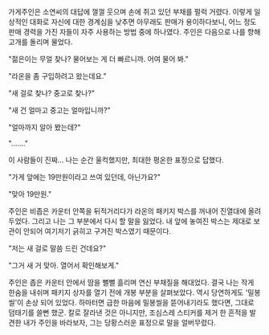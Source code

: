 가게주인은 소연씨의 대답에 껄껄 웃으며 손에 쥐고 있던 부채를 펄럭 거렸다. 
이렇게 일상적인 대화로 자신에 대한 경계심을 낮추면 아무래도 판매가 용이하다보니, 어느 정도 판매 경력을 가진 자들이 자주 사용하는 방법 중에 하나였다. 
주인은 다음으로 나를 향해 고개를 돌리며 물었다. 

"젊은이는 무얼 찾나? 물어보는 게 더 빠르니까. 어여 물어 봐." 

"라온을 좀 구입하려고 왔는데요." 

"새 걸로 찾나? 중고로 찾나?" 

"새 건 얼마고 중고는 얼마입니까?" 

"얼마까지 알아 봤는데?" 

"......." 

이 사람들이 진짜... 
나는 순간 울컥했지만, 최대한 평온한 표정으로 답했다. 

"가게 앞에는 19만원이라고 쓰여 있던데, 아닌가요?" 

"맞아 19만원." 

주인은 비좁은 카운터 안쪽을 뒤적거리다가 라온의 패키지 박스를 꺼내어 진열대에 올려 두었다. 그리고 나는 그 부분에서 다시 할 말을 잃었다. 
내 앞에 놓여진 박스는 제대로 보관이 안되어 여기저기 긁히고 구겨진 박스였기 때문이다. 

"저는 새 걸로 말씀 드린 건데요?" 

"그거 새 거 맞아. 열어서 확인해보게." 

주인은 좁은 카운터 안에서 땀을 뻘뻘 흘리며 연신 부채질을 해대었다. 
결국 나는 작게 한숨을 내쉬며 패키지 상자를 열기 전에 개봉 부분을 살펴보았다. 역시 당연하게도 '밀봉씰'이 손상 되어 있었다. 
하마터면 급한 마음에 밀봉씰을 뜯어내기라도 했다면, 그대로 덤태기를 쓸뻔 했군. 
칼로 잘라낸 것은 아니지만, 조심스레 스티커를 제거 한 흔적을 발견한 내가 주인을 바라보자, 그는 당황스러운 표정으로 말을 얼버무렸다. 
